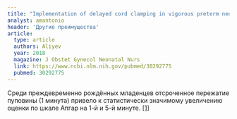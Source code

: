 ```yaml
---
title: "Implementation of delayed cord clamping in vigorous preterm neonates"
analyst: amantonio
header: 'Другие преимущества'
article:
  type: article
  authors: Aliyev
  year: 2018
  magazine: J Obstet Gynecol Neonatal Nurs
  link: https://www.ncbi.nlm.nih.gov/pubmed/30292775
  pubmed: 30292775
---
```


Среди преждевременно рождённых младенцев отсроченное пережатие пуповины (1 минута) привело к статистически значимому увеличению оценки по шкале Апгар на 1-й и 5-й минуте. [[1]](https://www.ncbi.nlm.nih.gov/pubmed/30656440)
